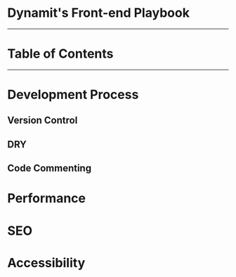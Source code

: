 # Dynamit's Front-end Playbook

---

# Table of Contents

---

# Development Process

## Version Control

## DRY

## Code Commenting

# Performance

# SEO

# Accessibility
